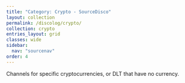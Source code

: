 ```yaml
---
title: "Category: Crypto - SourceDisco"
layout: collection
permalink: /discolog/crypto/
collection: crypto
entries_layout: grid
classes: wide
sidebar:
  nav: "sourcenav" 
order: 4
---
```


Channels for specific cryptocurrencies, or DLT that have no currency.